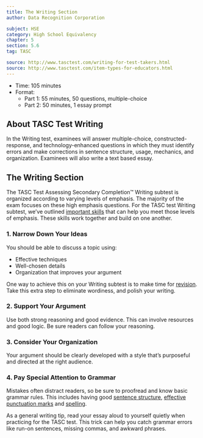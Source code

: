 ```yaml
---
title: The Writing Section
author: Data Recognition Corporation

subject: HSE
category: High School Equivalency
chapter: 5
section: 5.6
tag: TASC

source: http://www.tasctest.com/writing-for-test-takers.html
source: http://www.tasctest.com/item-types-for-educators.html
---
```

  * Time: 105 minutes
  * Format:
    - Part 1: 55 minutes, 50 questions, multiple-choice
    - Part 2: 50 minutes, 1 essay prompt

## About TASC Test Writing

In the Writing test, examinees will answer multiple-choice, constructed-response, and technology-enhanced questions in which they must identify errors and make corrections in sentence structure, usage, mechanics, and organization. Examinees will also write a text based essay.

## The Writing Section

The TASC Test Assessing Secondary Completion&trade; Writing subtest is organized according to varying levels of emphasis. The majority of the exam focuses on these high emphasis questions. For the TASC test Writing subtest, we’ve outlined [important skills](http://www.tasctest.com/blog.html#ufh-i-46796824-4-writing-skills-to-master-for-the-tasc-test) that can help you meet those levels of emphasis. These skills work together and build on one another.

### 1. Narrow Down Your Ideas

You should be able to discuss a topic using:

  * Effective techniques
  * Well-chosen details
  * Organization that improves your argument

One way to achieve this on your Writing subtest is to make time for [revision](http://www.tasctest.com/blog.html#ufh-i-46796377-revising-eliminating-wordiness-tasc-writing). Take this extra step to eliminate wordiness, and polish your writing.

### 2. Support Your Argument

Use both strong reasoning and good evidence. This can involve resources and good logic. Be sure readers can follow your reasoning.

### 3. Consider Your Organization

Your argument should be clearly developed with a style that’s purposeful and directed at the right audience.

### 4. Pay Special Attention to Grammar

Mistakes often distract readers, so be sure to proofread and know basic grammar rules. This includes having good [sentence structure](http://www.tasctest.com/blog.html#ufh-i-46796509-sentence-structure-and-grammar-tasc-writing), [effective punctuation marks](http://www.tasctest.com/blog.html#ufh-i-46796263-how-to-use-punctuation-marks-effectively-tasc-writing) and [spelling](http://www.tasctest.com/blog.html#ufh-i-46796227-4-tips-for-improving-your-spelling-tasc-writing).

As a general writing tip, read your essay aloud to yourself quietly when practicing for the TASC test. This trick can help you catch grammar errors like run-on sentences, missing commas, and awkward phrases.
